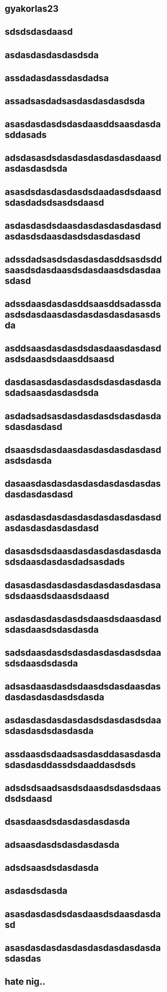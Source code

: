 # gyakorlas23
# sdsdsdasdaasd
# asdasdasdasdasdsda
# assdadasdassdasdadsa
# assadsasdadsasdasdasdasdsda
# asasdasdasdsdasdaasddsaasdasdasddasads
# adsdasasdsdasdasdasdasdasdaasdasdasdasdsda
# asasdsdasdasdasdsdaadasdsdaasdsdasdadsdsasdsdaasd
# asdasdasdsdaasdasdasdasdasdasdasdasdsdaasdasdsdasdasdasd
# adssdadsasdsdasdasdasddsasdsddsaasdsdasdaasdsdasdaasdsdasdaasdasd
# adssdaasdasdasddsaasddsadassdaasdsdasdaasdasdasdasdasdasasdsda
# asddsaasdasdasdsdasdaasdasdasdasdsdaasdsdaasddsaasd
# dasdasasdasdasdasdsdasdasdasdasdadsaasdasdasdsda
# asdadsadsasdasdasdasdsdasdasdasdasdasdasd
# dsaasdsdasdaasdasdasdasdasdasdasdsdasda
# dasaasdasdasdasdasdasdasdasdasdasdasdasdasd
# asdasdasdasdasdasdasdasdasdasdasdasdasdasdasdasd
# dasasdsdsdaasdasdasdasdasdasdasdsdaasdasdasdadsasdads
# dasasdasdasdasdasdasdasdasdasasdsdaasdsdaasdsdaasd
# asdasdasdasdasdsdaasdsdaasdasdsdasdaasdsdasdasda
# sadsdaasdasdsdasdasdasdasdsdaasdsdaasdsdasda
# adsasdaasdasdsdaasdsdasdaasdasdasdasdasdasdsdasda
# asdasdasdasdasdasdsdasdasdsdaasdasdasdsdasdasda
# assdaasdsdaadsasdasddasasdasdasdasdasddassdsdaaddasdsds
# adsdsdsaadsasdsdaasdsdasdsdaasdsdsdaasd
# dsasdaasdsdasdasdasdasda
# adsaasdasdsdasdasdasda
# adsdsaasdsdasdasda
# asdasdsdasda
# asasdasdasdsdasdaasdsdaasdasdasd
# asasdasdasdasdasdasdasdasdasdasdasdas
# hate nig..